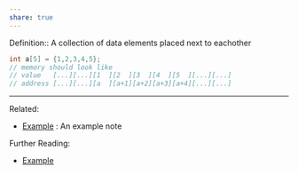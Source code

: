 ```yaml
---
share: true
---
```



Definition:: A collection of data elements placed next to eachother

```c
int a[5] = {1,2,3,4,5};
// memory should look like
// value   [...][...][1  ][2  ][3  ][4  ][5  ][...][...]
// address [...][...][a  ][a+1][a+2][a+3][a+4][...][...]
```

---
Related:
- [Example](./Example.md) : An example note

Further Reading:
- [Example](./Example.md)
